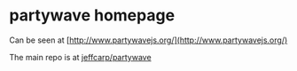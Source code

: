# partywave homepage

Can be seen at [http://www.partywavejs.org/](http://www.partywavejs.org/)

The main repo is at [jeffcarp/partywave](https://github.com/jeffcarp/partywave)
